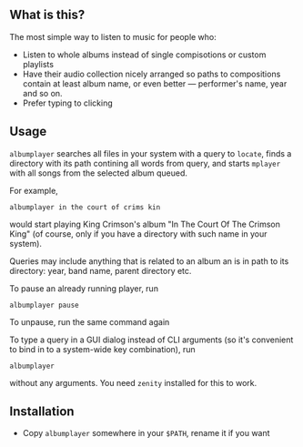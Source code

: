 What is this?
------------

The most simple way to listen to music for people who:

- Listen to whole albums instead of single compisotions or custom playlists
- Have their audio collection nicely arranged so paths to compositions contain at least album name, or even better — performer's name, year and so on.
- Prefer typing to clicking


Usage
-----

`albumplayer` searches all files in your system with a query to `locate`, finds a directory with its path contining all words from query, and starts `mplayer` with all songs from the selected album queued.

For example, 

	albumplayer in the court of crims kin

would start playing King Crimson's album "In The Court Of The Crimson King" (of course, only if you have a directory with such name in your system).
	
Queries may include anything that is related to an album an is in path to its directory: year, band name, parent directory etc.

To pause an already running player, run 

	albumplayer pause

To unpause, run the same command again

To type a query in a GUI dialog instead of CLI arguments (so it's convenient to bind in to a system-wide key combination), run 
	
	albumplayer 

without any arguments. You need `zenity` installed for this to work.


Installation
------------

- Copy `albumplayer` somewhere in your `$PATH`, rename it if you want
